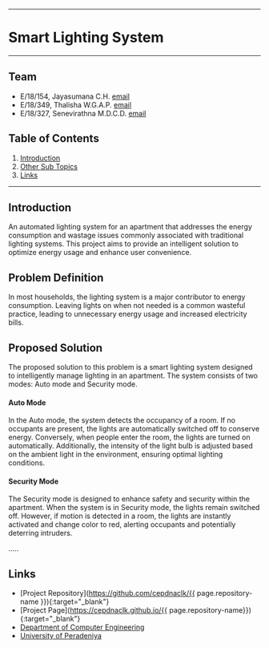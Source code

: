 ___
# Smart Lighting System
___

## Team
-  E/18/154, Jayasumana C.H. [email](mailto:e18154@eng.pdn.ac.lk)
-  E/18/349, Thalisha W.G.A.P. [email](mailto:e18349@eng.pdn.ac.lk)
-  E/18/327, Senevirathna M.D.C.D. [email](mailto:e18327@eng.pdn.ac.lk)

## Table of Contents
1. [Introduction](#introduction)
2. [Other Sub Topics](#other-sub-topics)
3. [Links](#links)

---

## Introduction

An automated lighting system for an apartment that addresses the energy consumption and wastage issues commonly associated with traditional lighting systems. This project aims to provide an intelligent solution to optimize energy usage and enhance user convenience.

## Problem Definition

In most households, the lighting system is a major contributor to energy consumption. Leaving lights on when not needed is a common wasteful practice, leading to unnecessary energy usage and increased electricity bills.

## Proposed Solution

The proposed solution to this problem is a smart lighting system designed to intelligently manage lighting in an apartment. The system consists of two modes: Auto mode and Security mode.

#### Auto Mode
In the Auto mode, the system detects the occupancy of a room. If no occupants are present, the lights are automatically switched off to conserve energy. Conversely, when people enter the room, the lights are turned on automatically. Additionally, the intensity of the light bulb is adjusted based on the ambient light in the environment, ensuring optimal lighting conditions.

#### Security Mode
The Security mode is designed to enhance safety and security within the apartment. When the system is in Security mode, the lights remain switched off. However, if motion is detected in a room, the lights are instantly activated and change color to red, alerting occupants and potentially deterring intruders.

.....

## Links

- [Project Repository](https://github.com/cepdnaclk/{{ page.repository-name }}){:target="_blank"}
- [Project Page](https://cepdnaclk.github.io/{{ page.repository-name}}){:target="_blank"}
- [Department of Computer Engineering](http://www.ce.pdn.ac.lk/)
- [University of Peradeniya](https://eng.pdn.ac.lk/)


[//]: # (Please refer this to learn more about Markdown syntax)
[//]: # (https://github.com/adam-p/markdown-here/wiki/Markdown-Cheatsheet)

